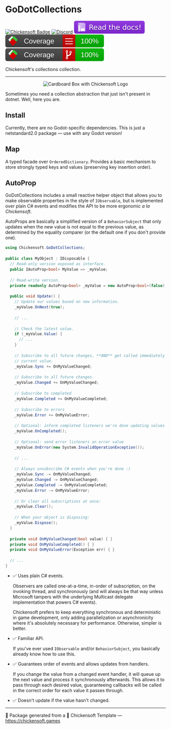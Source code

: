 # GoDotCollections

[![Chickensoft Badge][chickensoft-badge]][chickensoft-website] [![Discord][discord-badge]][discord] [![Read the docs][read-the-docs-badge]][docs] ![line coverage][line-coverage] ![branch coverage][branch-coverage]

Chickensoft's collections collection.

---

<p align="center">
<img alt="Cardboard Box with Chickensoft Logo" src="Chickensoft.GoDotCollections/icon.png" width="200">
</p>

Sometimes you need a collection abstraction that just isn't present in dotnet. Well, here you are.

## Install

Currently, there are no Godot-specific dependencies. This is just a netstandard2.0 package — use with any Godot version!

## Map

A typed facade over `OrderedDictionary`. Provides a basic mechanism to store strongly typed keys and values (preserving key insertion order).

## AutoProp

GoDotCollections includes a small reactive helper object that allows you to make observable properties in the style of `IObservable`, but is implemented over plain C# events and modifies the API to be more ergonomic *a la Chickensoft*.

AutoProps are basically a simplified version of a `BehaviorSubject` that only updates when the new value is not equal to the previous value, as determined by the equality comparer (or the default one if you don't provide one).

```csharp
using Chickensoft.GoDotCollections;

public class MyObject : IDisposable {
  // Read-only version exposed as interface.
  public IAutoProp<bool> MyValue => _myValue;

  // Read-write version.
  private readonly AutoProp<bool> _myValue = new AutoProp<bool>(false);

  public void Update() {
    // Update our values based on new information.
    _myValue.OnNext(true);

    // ...

    // Check the latest value.
    if (_myValue.Value) {
      // ...
    }

    // Subscribe to all future changes, **AND** get called immediately with the
    // current value.
    _myValue.Sync += OnMyValueChanged;

    // Subscribe to all future changes.
    _myValue.Changed += OnMyValueChanged;

    // Subscribe to completed
    _myValue.Completed += OnMyValueCompleted;

    // Subscribe to errors
    _myValue.Error += OnMyValueError;

    // Optional: inform completed listeners we're done updating values
    _myValue.OnCompleted();

    // Optional: send error listeners an error value
    _myValue.OnError(new System.InvalidOperationException());

    // ...

    // Always unsubscribe C# events when you're done :)
    _myValue.Sync -= OnMyValueChanged;
    _myValue.Changed -= OnMyValueChanged;
    _myValue.Completed -= OnMyValueCompleted;
    _myValue.Error -= OnMyValueError;

    // Or clear all subscriptions at once:
    _myValue.Clear();

    // When your object is disposing:
    _myValue.Dispose();
  }

  private void OnMyValueChanged(bool value) { }
  private void OnMyValueCompleted() { }
  private void OnMyValueError(Exception err) { }

  // ...
}
```

- ✅ Uses plain C# events.
  
  Observers are called one-at-a-time, in-order of subscription, on the invoking thread, and synchronously (and will always be that way unless Microsoft tampers with the underlying Multicast delegate implementation that powers C# events).

  Chickensoft prefers to keep everything synchronous and deterministic in game development, only adding parallelization or asynchronicity where it's absolutely necessary for performance. Otherwise, simpler is better.

- ✅ Familiar API.

  If you've ever used `IObservable` and/or `BehaviorSubject`, you basically already know how to use this.

- ✅ Guarantees order of events and allows updates from handlers.

  If you change the value from a changed event handler, it will queue up the next value and process it synchronously afterwards. This allows it to pass through each desired value, guaranteeing callbacks will be called in the correct order for each value it passes through.

- ✅ Doesn't update if the value hasn't changed.

---

🐣 Package generated from a 🐤 Chickensoft Template — <https://chickensoft.games>

[chickensoft-badge]: https://raw.githubusercontent.com/chickensoft-games/chickensoft_site/main/static/img/badges/chickensoft_badge.svg
[chickensoft-website]: https://chickensoft.games
[discord-badge]: https://raw.githubusercontent.com/chickensoft-games/chickensoft_site/main/static/img/badges/discord_badge.svg
[discord]: https://discord.gg/gSjaPgMmYW
[read-the-docs-badge]: https://raw.githubusercontent.com/chickensoft-games/chickensoft_site/main/static/img/badges/read_the_docs_badge.svg
[docs]: https://chickensoft.games/docsickensoft%20Discord-%237289DA.svg?style=flat&logo=discord&logoColor=white
[line-coverage]: Chickensoft.GoDotCollections.Tests/badges/line_coverage.svg
[branch-coverage]: Chickensoft.GoDotCollections.Tests/badges/branch_coverage.svg
